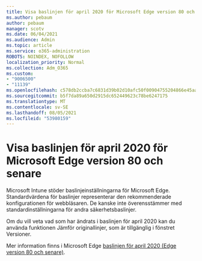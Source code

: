 ```yaml
---
title: Visa baslinjen för april 2020 för Microsoft Edge version 80 och senare
ms.author: pebaum
author: pebaum
manager: scotv
ms.date: 06/04/2021
ms.audience: Admin
ms.topic: article
ms.service: o365-administration
ROBOTS: NOINDEX, NOFOLLOW
localization_priority: Normal
ms.collection: Adm_O365
ms.custom:
- "9006500"
- "11139"
ms.openlocfilehash: c578db2ccba7c6831d39b02d10afc50f00904755204866e45aa4eb2ec313a8e3
ms.sourcegitcommit: b5f7da89a650d2915dc652449623c78be6247175
ms.translationtype: MT
ms.contentlocale: sv-SE
ms.lasthandoff: 08/05/2021
ms.locfileid: "53980159"
---
```

# <a name="view-the-april-2020-baseline-for-microsoft-edge-versions-80-and-later"></a>Visa baslinjen för april 2020 för Microsoft Edge version 80 och senare

Microsoft Intune stöder baslinjeinställningarna för Microsoft Edge. Standardvärdena för baslinjer representerar den rekommenderade konfigurationen för webbläsaren. De kanske inte överensstämmer med standardinställningarna för andra säkerhetsbaslinjer.

Om du vill veta vad som har ändrats i baslinjen för april 2020 kan du använda funktionen Jämför originallinjer, som är tillgänglig i fönstret Versioner.

Mer information finns i Microsoft Edge [baslinjen för april 2020 (Edge version 80 och senare)](/mem/intune/protect/security-baseline-settings-edge?pivots=edge-april-2020).